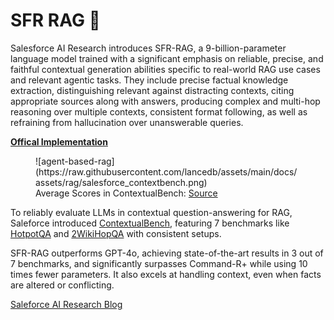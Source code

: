 **SFR RAG 📑**
====================================================================
Salesforce AI Research introduces SFR-RAG, a 9-billion-parameter language model trained with a significant emphasis on reliable, precise, and faithful contextual generation abilities specific to real-world RAG use cases and relevant agentic tasks. They include precise factual knowledge extraction, distinguishing relevant against distracting contexts, citing appropriate sources along with answers, producing complex and multi-hop reasoning over multiple contexts, consistent format following, as well as refraining from hallucination over unanswerable queries.

**[Offical Implementation](https://github.com/SalesforceAIResearch/SFR-RAG)**

<figure markdown="span">
  ![agent-based-rag](https://raw.githubusercontent.com/lancedb/assets/main/docs/assets/rag/salesforce_contextbench.png)
  <figcaption>Average Scores in ContextualBench: <a href="https://blog.salesforceairesearch.com/sfr-rag/">Source</a>
  </figcaption>
</figure>

To reliably evaluate LLMs in contextual question-answering for RAG, Saleforce introduced [ContextualBench](https://huggingface.co/datasets/Salesforce/ContextualBench?ref=blog.salesforceairesearch.com), featuring 7 benchmarks like [HotpotQA](https://arxiv.org/abs/1809.09600?ref=blog.salesforceairesearch.com) and [2WikiHopQA](https://www.aclweb.org/anthology/2020.coling-main.580/?ref=blog.salesforceairesearch.com) with consistent setups. 

SFR-RAG outperforms GPT-4o, achieving state-of-the-art results in 3 out of 7 benchmarks, and significantly surpasses Command-R+ while using 10 times fewer parameters. It also excels at handling context, even when facts are altered or conflicting.

[Saleforce AI Research Blog](https://blog.salesforceairesearch.com/sfr-rag/)
